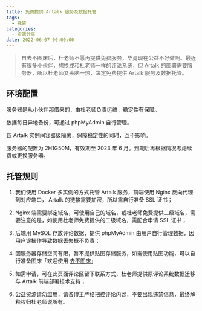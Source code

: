 ```yaml
---
title: 免费提供 Artalk 服务及数据托管
tags:
  - 托管
categories:
  - 资源分享
date: 2022-06-07 00:00:00
---
```


> 自去不图床后，杜老师不愿再提供免费服务，毕竟现在公益不好做啊。最近有很多小伙伴，想换成和杜老师一样的评论系统，但 Artalk 的部署需要服务器，所以杜老师又头脑一热，决定免费提供 Artalk 服务及数据托管。

<!-- more -->

## 环境配置

服务器是从小伙伴那借来的，由杜老师负责运维，稳定性有保障。

数据每日异地备份，可通过 phpMyAdmin 自行管理。

各 Artalk 实例间容器级隔离，保障稳定性的同时，互不影响。

服务器的配置为 2H1G50M，有效期至 2023 年 6 月。到期后再根据情况考虑续费或更换服务器。

## 托管规则

1. 我们使用 Docker 多实例的方式托管 Artalk 服务，前端使用 Nginx 反向代理到对应端口， Artalk 的链接需要加密，所以需自行准备 SSL 证书；

2. Nginx 端需要绑定域名，可使用自己的域名，或杜老师免费提供二级域名，需要注意的是，如使用杜老师免费提供的二级域名，需配合申请 SSL 证书；

3. 后端用 MySQL 存放评论数据，提供 phpMyAdmin 由用户自行管理数据，因用户误操作导致数据丢失概不负责；

4. 因服务器存储空间有限，暂不提供贴图存储服务，如需使用贴图功能，可以自行准备图床「欢迎使用 [去不图床](https://7bu.top/)」

5. 如需申请，可在此页面评论区留下联系方式，杜老师提供原评论系统数据迁移与  Artalk 前端部署技术支持；

6. 公益资源请勿滥用，请各博主严格把控评论内容，不要出现违禁信息，最终解释权归杜老师说所有。